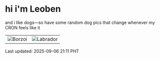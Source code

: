 # hi i'm Leoben

and i like dogs—so have some random dog pics that change whenever my CRON feels like it

|  |  |
|--------|----------|
| ![Borzoi](https://random-dog-vercel.vercel.app/api/random-borzoi?v=1757164280) | ![Labrador](https://random-dog-vercel.vercel.app/api/random-labrador?v=1757164280) |

Last updated: 2025-09-06 21:11 PHT
